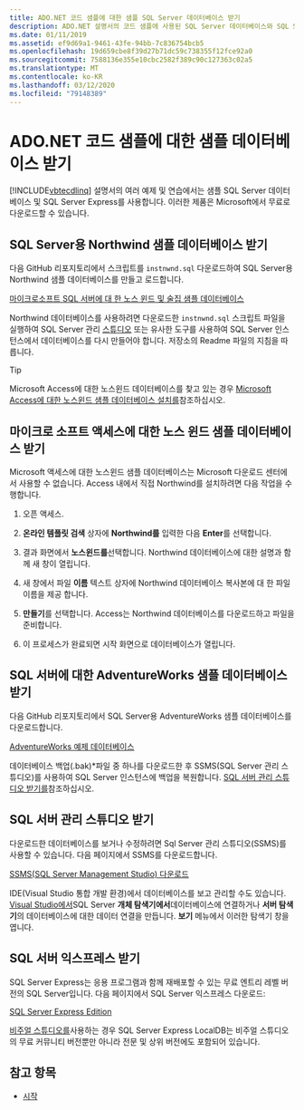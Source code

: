 ```yaml
---
title: ADO.NET 코드 샘플에 대한 샘플 SQL Server 데이터베이스 받기
description: ADO.NET 설명서의 코드 샘플에 사용된 SQL Server 데이터베이스와 SQL Server 및 관리 도구 다운로드
ms.date: 01/11/2019
ms.assetid: ef9d69a1-9461-43fe-94bb-7c836754bcb5
ms.openlocfilehash: 19d659cbe8f39d27b71dc59c738355f12fce92a0
ms.sourcegitcommit: 7588136e355e10cbc2582f389c90c127363c02a5
ms.translationtype: MT
ms.contentlocale: ko-KR
ms.lasthandoff: 03/12/2020
ms.locfileid: "79148389"
---
```

# <a name="get-the-sample-databases-for-adonet-code-samples"></a>ADO.NET 코드 샘플에 대한 샘플 데이터베이스 받기

[!INCLUDE[vbtecdlinq](../../../../../../includes/vbtecdlinq-md.md)] 설명서의 여러 예제 및 연습에서는 샘플 SQL Server 데이터베이스 및 SQL Server Express를 사용합니다. 이러한 제품은 Microsoft에서 무료로 다운로드할 수 있습니다.

## <a name="get-the-northwind-sample-database-for-sql-server"></a>SQL Server용 Northwind 샘플 데이터베이스 받기

다음 GitHub 리포지토리에서 스크립트를 `instnwnd.sql` 다운로드하여 SQL Server용 Northwind 샘플 데이터베이스를 만들고 로드합니다.

[마이크로소프트 SQL 서버에 대 한 노스 윈드 및 술집 샘플 데이터베이스](https://github.com/Microsoft/sql-server-samples/tree/master/samples/databases/northwind-pubs)

Northwind 데이터베이스를 사용하려면 다운로드한 `instnwnd.sql` 스크립트 파일을 실행하여 SQL Server 관리 [스튜디오](#get_ssms) 또는 유사한 도구를 사용하여 SQL Server 인스턴스에서 데이터베이스를 다시 만들어야 합니다. 저장소의 Readme 파일의 지침을 따릅니다.

> [!TIP]
> Microsoft Access에 대한 노스윈드 데이터베이스를 찾고 있는 경우 [Microsoft Access에 대한 노스윈드 샘플 데이터베이스 설치를](#northwind_access)참조하십시오.

## <a name="get-the-northwind-sample-database-for-microsoft-access"></a><a name="northwind_access"></a>마이크로 소프트 액세스에 대한 노스 윈드 샘플 데이터베이스 받기

Microsoft 액세스에 대한 노스윈드 샘플 데이터베이스는 Microsoft 다운로드 센터에서 사용할 수 없습니다. Access 내에서 직접 Northwind를 설치하려면 다음 작업을 수행합니다.

1. 오픈 액세스.

1. **온라인 템플릿 검색** 상자에 **Northwind를** 입력한 다음 **Enter**를 선택합니다.

1. 결과 화면에서 **노스윈드를**선택합니다. Northwind 데이터베이스에 대한 설명과 함께 새 창이 열립니다.

1. 새 창에서 파일 **이름** 텍스트 상자에 Northwind 데이터베이스 복사본에 대 한 파일 이름을 제공 합니다.

1. **만들기**를 선택합니다. Access는 Northwind 데이터베이스를 다운로드하고 파일을 준비합니다.

1. 이 프로세스가 완료되면 시작 화면으로 데이터베이스가 열립니다.

## <a name="get-the-adventureworks-sample-database-for-sql-server"></a>SQL 서버에 대한 AdventureWorks 샘플 데이터베이스 받기

다음 GitHub 리포지토리에서 SQL Server용 AdventureWorks 샘플 데이터베이스를 다운로드합니다.

[AdventureWorks 예제 데이터베이스](https://github.com/Microsoft/sql-server-samples/releases/tag/adventureworks)

데이터베이스 백업(.bak)\*파일 중 하나를 다운로드한 후 SSMS(SQL Server 관리 스튜디오)를 사용하여 SQL Server 인스턴스에 백업을 복원합니다. [SQL 서버 관리 스튜디오 받기를](#get_ssms)참조하십시오.

## <a name="get-sql-server-management-studio"></a><a name="get_ssms"></a>SQL 서버 관리 스튜디오 받기
다운로드한 데이터베이스를 보거나 수정하려면 Sql Server 관리 스튜디오(SSMS)를 사용할 수 있습니다. 다음 페이지에서 SSMS를 다운로드합니다.

[SSMS(SQL Server Management Studio) 다운로드](/sql/ssms/download-sql-server-management-studio-ssms)

IDE(Visual Studio 통합 개발 환경)에서 데이터베이스를 보고 관리할 수도 있습니다. [Visual Studio에서](https://www.visualstudio.com/downloads/?utm_medium=microsoft&utm_source=docs.microsoft.com&utm_campaign=button+cta&utm_content=download+vs2017)SQL Server **개체 탐색기에서**데이터베이스에 연결하거나 **서버 탐색기**의 데이터베이스에 대한 데이터 연결을 만듭니다. **보기** 메뉴에서 이러한 탐색기 창을 엽니다.

## <a name="get-sql-server-express"></a><a name="get_sql"></a>SQL 서버 익스프레스 받기

SQL Server Express는 응용 프로그램과 함께 재배포할 수 있는 무료 엔트리 레벨 버전의 SQL Server입니다. 다음 페이지에서 SQL Server 익스프레스 다운로드:
  
[SQL Server Express Edition](https://www.microsoft.com/sql-server/sql-server-editions-express)

[비주얼 스튜디오를](https://www.visualstudio.com/downloads/?utm_medium=microsoft&utm_source=docs.microsoft.com&utm_campaign=button+cta&utm_content=download+vs2017)사용하는 경우 SQL Server Express LocalDB는 비주얼 스튜디오의 무료 커뮤니티 버전뿐만 아니라 전문 및 상위 버전에도 포함되어 있습니다.  

## <a name="see-also"></a>참고 항목

- [시작](getting-started.md)

